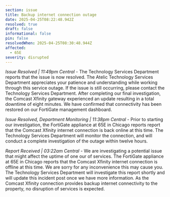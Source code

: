 ```yaml
---
section: issue
title: Backup internet connection outage
date: 2025-04-25T08:22:48.942Z
resolved: true
draft: false
informational: false
pin: false
resolvedWhen: 2025-04-25T08:30:48.944Z
affected:
  - 65E
severity: disrupted
---
```

*Issue Resolved | 11:49pm Central* - The Technology Services Department reports that the issue is now resolved. The Atelic Technology Services Department appreciates your patience and understanding while working through this service outage. If the issue is still occurring, please contact the Technology Services Department. After completing our final investigation, the Comcast Xfinity gateway experienced an update resulting in a total downtime of eight minutes. We have confirmed that connectivity has been restored on our FortiGate management dashboard.

*Issue Resolved, Department Monitoring | 11:38pm Central* - Prior to starting our investigation, the FortiGate appliance at 65E in Chicago reports report that the Comcast Xfinity internet connection is back online at this time. The Technology Services Department will monitor the connection, and will conduct a complete investigation of the outage within twelve hours.

*Report Received | 03:22am Central* - We are investigating a potential issue that might affect the uptime of one our of services. The FortiGate appliance at 65E in Chicago reports that the Comcast Xfinity internet connection is offline at this time. We are sorry for any inconvenience this may cause you. The Technology Services Department will investigate this report shortly and will update this incident post once we have more information. As the Comcast Xfinity connection provides backup internet connectivity to the property, no disruption of services is expected.